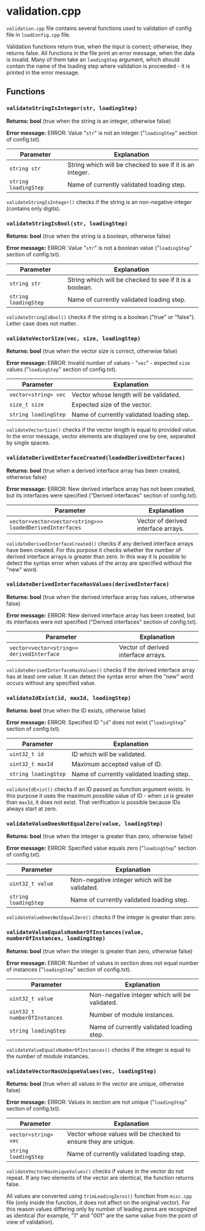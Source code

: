 # validation.cpp

`validation.cpp` file contains several functions used to validation of config file in `loadConfig.cpp` file.

Validation functions return true, when the input is correct; otherwise, they returns false. All functions in the file print an error message, when the data is invalid. Many of them take an `laodingStep` argument, which should contain the name of the loading step where validation is proceeded - it is printed in the error message.


## Functions

### `validateStringIsInteger(str, loadingStep)`

**Returns: bool** (true when the string is an integer, otherwise false)

**Error message:** ERROR: Value "`str`" is not an integer ("`loadingStep`" section of config.txt).

| Parameter | Explanation |
| - | - |
| `string str` | String which will be checked to see if it is an integer. |
| `string loadingStep` | Name of currently validated loading step. |

`validateStringIsInteger()` checks if the string is an non-negative integer (contains only digits).


### `validateStringIsBool(str, loadingStep)`

**Returns: bool** (true when the string is a boolean, otherwise false)

**Error message:** ERROR: Value "`str`" is not a boolean value ("`loadingStep`" section of config.txt).

| Parameter | Explanation |
| - | - |
| `string str` | String which will be checked to see if it is a boolean. |
| `string loadingStep` | Name of currently validated loading step. |

`validateStringIsBool()` checks if the string is a boolean ("true" or "false"). Letter case does not matter.


### `validateVectorSize(vec, size, loadingStep)`

**Returns: bool** (true when the vector size is correct, otherwise false)

**Error message:** ERROR: Invalid number of values - "`vec`" - expected `size` values ("`loadingStep`" section of config.txt).

| Parameter | Explanation |
| - | - |
| `vector<string> vec` | Vector whose length will be validated. |
| `size_t size` | Expected size of the vector. |
| `string loadingStep` | Name of currently validated loading step. |

`validateVectorSize()` checks if the vector length is equal to provided value. In the error message, vector elements are displayed one by one, separated by single spaces.


### `validateDerivedInterfaceCreated(loadedDerivedInterfaces)`

**Returns: bool** (true when a derived interface array has been created, otherwise false)

**Error message:** ERROR: New derived interface array has not been created, but its interfaces were specified ("Derived interfaces" section of config.txt).

| Parameter | Explanation |
| - | - |
| `vector<vector<vector<string>>> loadedDerivedInterfaces` | Vector of derived interface arrays. |

`validateDerivedInterfaceCreated()` checks if any derived interface arrays have been created. For this purpose it checks whether the number of derived interface arrays is greater than zero. In this way it is possible to detect the syntax error when values of the array are specified without the "new" word.


### `validateDerivedInterfaceHasValues(derivedInterface)`

**Returns: bool** (true when the derived interface array has values, otherwise false)

**Error message:** ERROR: New derived interface array has been created, but its interfaces were not specified ("Derived interfaces" section of config.txt).

| Parameter | Explanation |
| - | - |
| `vector<vector<string>> derivedInterface` | Vector of derived interface arrays. |

`validateDerivedInterfaceHasValues()` checks if the derived interface array has at least one value. It can detect the syntax error when the "new" word occurs without any specified value.


### `validateIdExist(id, maxId, loadingStep)`

**Returns: bool** (true when the ID exists, otherwise false)

**Error message:** ERROR: Specified ID "`id`" does not exist ("`loadingStep`" section of config.txt).

| Parameter | Explanation |
| - | - |
| `uint32_t id` | ID which will be validated. |
| `uint32_t maxId` | Maximum accepted value of ID. |
| `string loadingStep` | Name of currently validated loading step. |

`validateIdExist()` checks if an ID passed as function argument exists. In this purpose it uses the maximum possible value of ID - when `id` is greater than `maxId`, it does not exist. That verification is possible because IDs always start at zero.


### `validateValueDoesNotEqualZero(value, loadingStep)`

**Returns: bool** (true when the integer is greater than zero, otherwise false)

**Error message:** ERROR: Specified value equals zero ("`loadingStep`" section of config.txt).

| Parameter | Explanation |
| - | - |
| `uint32_t value` | Non-negative integer which will be validated. |
| `string loadingStep` | Name of currently validated loading step. |

`validateValueDoesNotEqualZero()` checks if the integer is greater than zero.


### `validateValueEqualsNumberOfInstances(value, numberOfInstances, loadingStep)`

**Returns: bool** (true when the integer is greater than zero, otherwise false)

**Error message:** ERROR: Number of values in section does not equal number of instances ("`loadingStep`" section of config.txt).

| Parameter | Explanation |
| - | - |
| `uint32_t value` | Non-negative integer which will be validated. |
| `uint32_t numberOfInstances` | Number of module instances. |
| `string loadingStep` | Name of currently validated loading step. |

`validateValueEqualsNumberOfInstances()` checks if the integer is equal to the number of module instances.


### `validateVectorHasUniqueValues(vec, loadingStep)`

**Returns: bool** (true when all values in the vector are unique, otherwise false)

**Error message:** ERROR: Values in section are not unique ("`loadingStep`" section of config.txt).

| Parameter | Explanation |
| - | - |
| `vector<string> vec` | Vector whose values will be checked to ensure they are unique. |
| `string loadingStep` | Name of currently validated loading step. |

`validateVectorHasUniqueValues()` checks if values in the vector do not repeat. If any two elements of the vector are identical, the function returns false.

All values are converted using `trimLeadingZeros()` function from `misc.cpp` file (only inside the function, it does not affect on the original vector). For this reason values differing only by number of leading zeros are recognized as identical (for example, "1" and "001" are the same value from the point of view of validation).